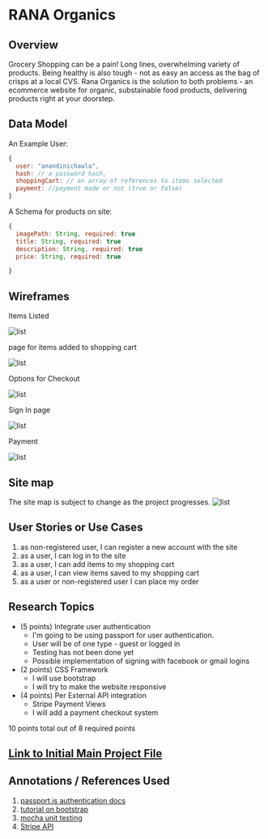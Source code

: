 



# RANA Organics  

## Overview

Grocery Shopping can be a pain! Long lines, overwhelming variety of products. Being healthy is also tough - not as easy an access as the bag of crisps at a local CVS. Rana Organics is the solution to both problems - an ecommerce website for organic, substainable food products, delivering products right at your doorstep. 


## Data Model



An Example User:

```javascript
{
  user: "anandinichawla",
  hash: // a password hash,
  shoppingCart: // an array of references to items selected 
  payment: //payment made or not (true or false) 
}
```

A Schema for products on site:

```javascript
{
  imagePath: String, required: true 
  title: String, required: true
  description: String, required: true
  price: String, required: true

}
```

## Wireframes


Items Listed

![list](documentation/WF1.jpg)

page for items added to shopping cart

![list](documentation/WF2.jpg)

Options for Checkout 

![list](documentation/WF3.jpg)

Sign In page 

![list](documentation/WF4.jpg)

Payment 

![list](documentation/WF5.jpg)


## Site map

The site map is subject to change as the project progresses.
![list](documentation/Sitemap.png)



## User Stories or Use Cases


1. as non-registered user, I can register a new account with the site
2. as a user, I can log in to the site
3. as a user, I can add items to my shopping cart
4. as a user, I can view items saved to my shopping cart
5. as a user or non-registered user I can place my order 


## Research Topics



* (5 points) Integrate user authentication
    * I'm going to be using passport for user authentication.
    * User will be of one type - guest or logged in
    * Testing has not been done yet
    * Possible implementation of signing with facebook or gmail logins 
* (2 points) CSS Framework
    * I will use bootstrap 
    * I will try to make the website responsive 
* (4 points) Per External API integration 
    * Stripe Payment Views 
    * I will add a payment checkout system 

10 points total out of 8 required points


## [Link to Initial Main Project File](/src/app.js) 



## Annotations / References Used



1. [passport.js authentication docs](http://passportjs.org/docs) 
2. [tutorial on bootstrap](https://getbootstrap.com/docs/4.0/getting-started/introduction/) 
3. [mocha unit testing](https://github.com/mochajs/mocha) 
4. [Stripe API](https://dashboard.stripe.com/register)